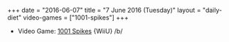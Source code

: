 +++
date = "2016-06-07"
title = "7 June 2016 (Tuesday)"
layout = "daily-diet"
video-games = ["1001-spikes"]
+++


* Video Game: [1001 Spikes](/video-games/1001-spikes) {WiiU} /b/